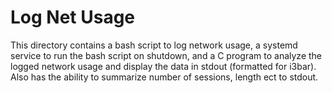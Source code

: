 # Log Net Usage

This directory contains a bash script to log network usage,
a systemd service to run the bash script on shutdown, and
a C program to analyze the logged network usage and display
the data in stdout (formatted for i3bar). Also has the ability
to summarize number of sessions, length ect to stdout.
